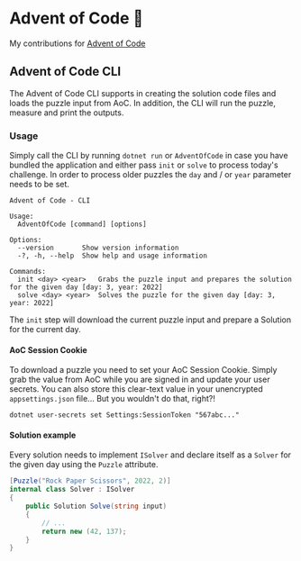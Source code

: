 # Advent of Code 🎄
My contributions for [Advent of Code](https://adventofcode.com/)

## Advent of Code CLI
The Advent of Code CLI supports in creating the solution code files and loads the puzzle input from AoC. In addition, the CLI will run the puzzle, measure and print the outputs. 

### Usage
Simply call the CLI by running `dotnet run` or `AdventOfCode` in case you have bundled the application and either pass `init` or `solve` to process today's challenge. In order to process older puzzles the `day` and / or `year` parameter needs to be set. 

```
Advent of Code - CLI

Usage:
  AdventOfCode [command] [options]

Options:
  --version       Show version information
  -?, -h, --help  Show help and usage information

Commands:
  init <day> <year>   Grabs the puzzle input and prepares the solution for the given day [day: 3, year: 2022]
  solve <day> <year>  Solves the puzzle for the given day [day: 3, year: 2022]
```

The `init` step will download the current puzzle input and prepare a Solution for the current day. 

#### AoC Session Cookie
To download a puzzle you need to set your AoC Session Cookie. Simply grab the value from AoC while you are signed in and update your user secrets. You can also store this clear-text value in your unencrypted `appsettings.json` file... But you wouldn't do that, right?! 

```
dotnet user-secrets set Settings:SessionToken "567abc..."
```

#### Solution example
Every solution needs to implement `ISolver` and declare itself as a `Solver` for the given day using the `Puzzle` attribute.
```C#
[Puzzle("Rock Paper Scissors", 2022, 2)]
internal class Solver : ISolver
{
    public Solution Solve(string input)
    {
        // ...
        return new (42, 137);
    }
}
```